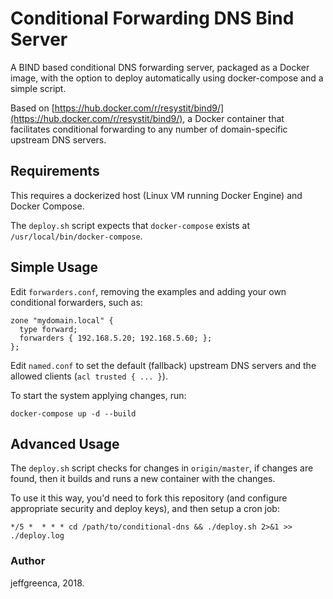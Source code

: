 # Conditional Forwarding DNS Bind Server

A BIND based conditional DNS forwarding server, packaged as a Docker image, with the option to deploy automatically using docker-compose and a simple script.

Based on [https://hub.docker.com/r/resystit/bind9/](https://hub.docker.com/r/resystit/bind9/), a Docker container that facilitates conditional forwarding to any number of domain-specific upstream DNS servers.


## Requirements
This requires a dockerized host (Linux VM running Docker Engine) and Docker Compose.

The `deploy.sh` script expects that `docker-compose` exists at `/usr/local/bin/docker-compose`.

## Simple Usage

Edit `forwarders.conf`, removing the examples and adding your own conditional forwarders, such as:
```
zone "mydomain.local" {
  type forward;
  forwarders { 192.168.5.20; 192.168.5.60; };
};
```

Edit `named.conf` to set the default (fallback) upstream DNS servers and the allowed clients (`acl trusted { ... }`).

To start the system applying changes, run:
```
docker-compose up -d --build
```

## Advanced Usage

The `deploy.sh` script checks for changes in `origin/master`, if changes are found, then it builds and runs a new container with the changes.

To use it this way, you'd need to fork this repository (and configure appropriate security and deploy keys), and then setup a cron job:
```
*/5 *  * * * cd /path/to/conditional-dns && ./deploy.sh 2>&1 >> ./deploy.log
```

### Author

jeffgreenca, 2018.
